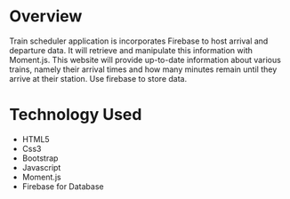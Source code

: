 # Overview

Train scheduler application is incorporates Firebase to host arrival and departure data. It will retrieve and manipulate this information with Moment.js. This website will provide up-to-date information about various trains, namely their arrival times and how many minutes remain until they arrive at their station.
Use firebase to store data.

# Technology Used

* HTML5
* Css3
* Bootstrap
* Javascript
* Moment.js
* Firebase for Database

